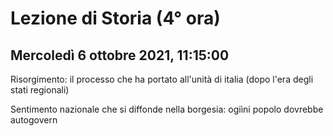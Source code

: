 #  Lezione di Storia (4° ora)
## Mercoledì 6 ottobre 2021, 11:15:00

Risorgimento: il processo che ha portato all'unità di italia (dopo l'era degli stati regionali)

Sentimento nazionale che si diffonde nella borgesia:
ogiìni popolo dovrebbe autogovern
<!--stackedit_data:
eyJoaXN0b3J5IjpbLTYwNzYyNzUyOF19
-->